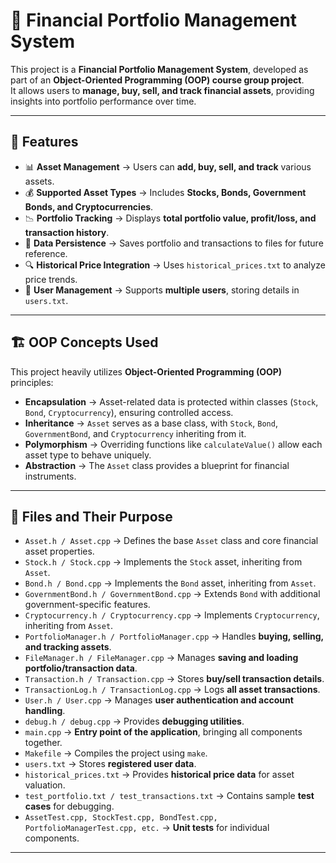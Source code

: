 # 💼 Financial Portfolio Management System  

This project is a **Financial Portfolio Management System**, developed as part of an **Object-Oriented Programming (OOP) course group project**.  
It allows users to **manage, buy, sell, and track financial assets**, providing insights into portfolio performance over time.

---

## 🚀 Features
- 📊 **Asset Management** → Users can **add, buy, sell, and track** various assets.  
- 💰 **Supported Asset Types** → Includes **Stocks, Bonds, Government Bonds, and Cryptocurrencies**.  
- 📉 **Portfolio Tracking** → Displays **total portfolio value, profit/loss, and transaction history**.  
- 🔄 **Data Persistence** → Saves portfolio and transactions to files for future reference.  
- 🔍 **Historical Price Integration** → Uses `historical_prices.txt` to analyze price trends.  
- 📂 **User Management** → Supports **multiple users**, storing details in `users.txt`.  

---

## 🏗️ **OOP Concepts Used**
This project heavily utilizes **Object-Oriented Programming (OOP)** principles:

- **Encapsulation** → Asset-related data is protected within classes (`Stock`, `Bond`, `Cryptocurrency`), ensuring controlled access.
- **Inheritance** → `Asset` serves as a base class, with `Stock`, `Bond`, `GovernmentBond`, and `Cryptocurrency` inheriting from it.
- **Polymorphism** → Overriding functions like `calculateValue()` allow each asset type to behave uniquely.
- **Abstraction** → The `Asset` class provides a blueprint for financial instruments.

---

## 📂 **Files and Their Purpose**
- `Asset.h / Asset.cpp` → Defines the base `Asset` class and core financial asset properties.
- `Stock.h / Stock.cpp` → Implements the `Stock` asset, inheriting from `Asset`.
- `Bond.h / Bond.cpp` → Implements the `Bond` asset, inheriting from `Asset`.
- `GovernmentBond.h / GovernmentBond.cpp` → Extends `Bond` with additional government-specific features.
- `Cryptocurrency.h / Cryptocurrency.cpp` → Implements `Cryptocurrency`, inheriting from `Asset`.
- `PortfolioManager.h / PortfolioManager.cpp` → Handles **buying, selling, and tracking assets**.
- `FileManager.h / FileManager.cpp` → Manages **saving and loading portfolio/transaction data**.
- `Transaction.h / Transaction.cpp` → Stores **buy/sell transaction details**.
- `TransactionLog.h / TransactionLog.cpp` → Logs **all asset transactions**.
- `User.h / User.cpp` → Manages **user authentication and account handling**.
- `debug.h / debug.cpp` → Provides **debugging utilities**.
- `main.cpp` → **Entry point of the application**, bringing all components together.
- `Makefile` → Compiles the project using `make`.
- `users.txt` → Stores **registered user data**.
- `historical_prices.txt` → Provides **historical price data** for asset valuation.
- `test_portfolio.txt / test_transactions.txt` → Contains sample **test cases** for debugging.
- `AssetTest.cpp, StockTest.cpp, BondTest.cpp, PortfolioManagerTest.cpp, etc.` → **Unit tests** for individual components.

---

